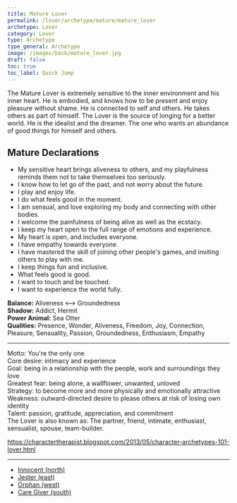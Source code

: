 ```yaml
---
title: Mature Lover
permalink: /lover/archetype/mature/mature_lover
archetype: Lover
category: Lover
type: Archetype
type_general: Archetype
image: /images/back/mature_lover.jpg
draft: false
toc: true
toc_label: Quick Jump
---
```

 The Mature Lover is extremely sensitive to the inner environment and his inner heart. He is embodied, and knows how to be present and enjoy pleasure without shame. He is connected to self and others. He takes others as part of himself. The Lover is the source of longing for a better world. He is the idealist and the dreamer. The one who wants an abundance of good things for himself and others.    
  
  
## Mature Declarations  
- My sensitive heart brings aliveness to others, and my playfulness reminds them not to take themselves too seriously.   
- I know how to let go of the past, and not worry about the future.   
- I play and enjoy life.  
- I do what feels good in the moment.   
- I am sensual, and love exploring my body and connecting with other bodies.   
- I welcome the painfulness of being alive as well as the ecstacy.   
- I keep my heart open to the full range of emotions and experience.   
- My heart is open, and includes everyone.   
- I have empathy towards everyone.   
- I have mastered the skill of joining other people's games, and inviting others to play with me.   
- I keep things fun and inclusive.   
- What feels good is good.  
- I want to touch and be touched.   
- I want to experience the world fully.   
  
**Balance:** Aliveness <--> Groundedness  
**Shadow:** Addict, Hermit  
**Power Animal:** Sea Otter  
**Qualities:** Presence, Wonder, Aliveness, Freedom, Joy, Connection, Pleasure, Sensuality, Passion, Groundedness, Enthusiasm, Empathy  
  
---  
  
Motto: You're the only one  
Core desire: intimacy and experience  
Goal: being in a relationship with the people, work and surroundings they love  
Greatest fear: being alone, a wallflower, unwanted, unloved  
Strategy: to become more and more physically and emotionally attractive  
Weakness: outward-directed desire to please others at risk of losing own identity  
Talent: passion, gratitude, appreciation, and commitment  
The Lover is also known as: The partner, friend, intimate, enthusiast, sensualist, spouse, team-builder.  
  
https://charactertherapist.blogspot.com/2013/05/character-archetypes-101-lover.html  

---
- [Innocent (north)](/lover/archetype/mature/mature_lover/innocent_(north))
- [Jester (east)](/lover/archetype/mature/mature_lover/jester_(east))
- [Orphan (west)](/lover/archetype/mature/mature_lover/orphan_(west))
- [Care Giver (south)](/lover/archetype/mature/mature_lover/care_giver_(south))
